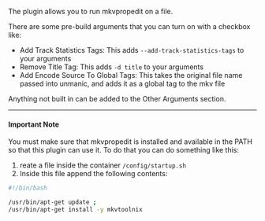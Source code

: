 The plugin allows you to run mkvpropedit on a file.

There are some pre-build arguments that you can turn on with a checkbox like:

- Add Track Statistics Tags: This adds `--add-track-statistics-tags` to your arguments
- Remove Title Tag: This adds `-d title` to your arguments
- Add Encode Source To Global Tags: This takes the original file name passed into unmanic, and adds it as a global tag to the mkv file

Anything not built in can be added to the Other Arguments section.

---

#### Important Note

You must make sure that mkvpropedit is installed and available in the PATH so that this plugin can use it. To do that you can do something like this:

1. reate a file inside the container `/config/startup.sh`
2. Inside this file append the following contents:

```sh
#!/bin/bash

/usr/bin/apt-get update ;
/usr/bin/apt-get install -y mkvtoolnix
```
